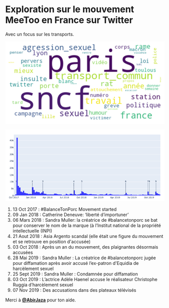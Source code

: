 # Exploration sur le mouvement MeeToo en France sur Twitter
Avec un focus sur les transports.

![Topic transports](/images/intro2.png)

![Topic transports](/images/timeline.png)

1. 13 Oct 2017 : #BalanceTonPorc Movement started
2. 09 Jan 2018 : Catherine Deneuve: ‘liberté d’importuner’
3. 06 Mars 2018 : Sandra Muller: la créatrice de #balancetonporc se bat pour conserver le nom de la marque (à l’Institut national de la propriété intellectuelle (INPI)
4. 21 Aout 2018 : Asia Argento scandal (elle était une figure du mouvement et se retrouve en position d'accusée) 
5. 03 Oct 2018 : Après un an du mouvement, des plaignantes désormais accusées
6. 28 Mai 2019 : Sandra Muller : La créatrice de #balancetonporc jugée pour diffamation après avoir accusé l’ex-patron d'Equidia de harcèlement sexuel
7. 25 Sept 2019 : Sandra Muller : Condamnée pour diffamation
8. 03 Oct 2019 : L’actrice Adèle Haenel accuse le réalisateur Christophe Ruggia d’harcèlement sexuel
9. 07 Nov 2019 : Des accusations dans des plateaux télévisés

Merci à **[@AbirJaza](https://github.com/AbirJaza)** pour ton aide.